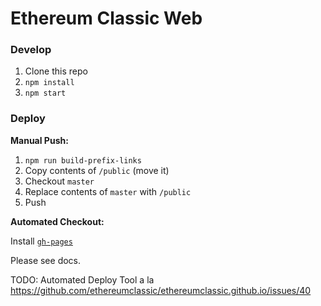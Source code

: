 # Ethereum Classic Web

### Develop

1. Clone this repo
2. `npm install`
3. `npm start`

### Deploy

**Manual Push:**

1. `npm run build-prefix-links`
2. Copy contents of `/public` (move it)
3. Checkout `master`
4. Replace contents of `master` with `/public`
5. Push

**Automated Checkout:**

Install [`gh-pages`](https://www.npmjs.com/package/gh-pages)

Please see docs.

TODO: Automated Deploy Tool a la https://github.com/ethereumclassic/ethereumclassic.github.io/issues/40
